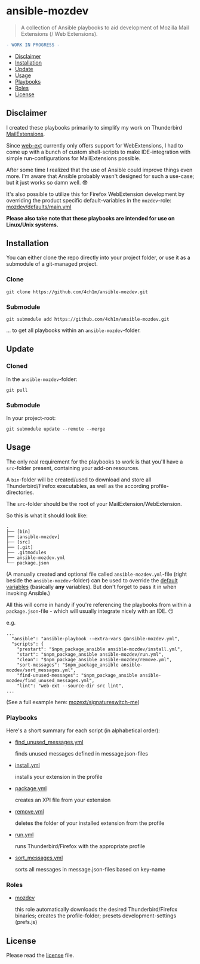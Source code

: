 # ansible-mozdev
> A collection of Ansible playbooks to aid development of Mozilla Mail Extensions (/ Web Extensions).

```diff
- WORK IN PROGRESS -
```

  * [Disclaimer](#disclaimer)
  * [Installation](#installation)
  * [Update](#update)
  * [Usage](#usage)
  * [Playbooks](#playbooks)
  * [Roles](#roles)
  * [License](#license)

## Disclaimer
I created these playbooks primarily to simplify my work on Thunderbird [MailExtensions](https://developer.thunderbird.net/add-ons/mailextensions).

Since [web-ext](https://github.com/mozilla/web-ext) currently only offers support for WebExtensions, I had to come up with a bunch of custom shell-scripts to make IDE-integration with simple run-configurations for MailExtensions possible.

After some time I realized that the use of Ansible could improve things even more.
I'm aware that Ansible probably wasn't designed for such a use-case; but it just works so damn well. :sunglasses:

It's also possible to utilize this for Firefox WebExtension development by overriding the product specific default-variables in the `mozdev`-role: [mozdev/defaults/main.yml](mozdev/defaults/main.yml)

**Please also take note that these playbooks are intended for use on Linux/Unix systems.**

## Installation
You can either clone the repo directly into your project folder, or use it as a submodule of a git-managed project.

### Clone
```
git clone https://github.com/4ch1m/ansible-mozdev.git
```

### Submodule
```
git submodule add https://github.com/4ch1m/ansible-mozdev.git
```

... to get all playbooks within an `ansible-mozdev`-folder.

## Update

### Cloned
In the `ansible-mozdev`-folder:
```
git pull
``` 

### Submodule
In your project-root:
```
git submodule update --remote --merge
``` 

## Usage

The only real requirement for the playbooks to work is that you'll have a `src`-folder present, containing your add-on resources.

A `bin`-folder will be created/used to download and store all Thunderbird/Firefox executables, as well as the according profile-directories.

The `src`-folder should be the root of your MailExtension/WebExtension. 

So this is what it should look like:

```
.
├── [bin]
├── [ansible-mozdev]
├── [src]
├── [.git]
├── .gitmodules
├── ansible-mozdev.yml
└── package.json
```

(A manually created and optional file called `ansible-mozdev.yml`-file (right beside the `ansible-mozdev`-folder) can be used to override the [default variables](mozdev/default/main.yml) (basically **any** variables). But don't forget to pass it in when invoking Ansible.)

All this will come in handy if you're referencing the playbooks from within a `package.json`-file - which will usually integrate nicely with an IDE. :smirk:

e.g.

```
...
  "ansible": "ansible-playbook --extra-vars @ansible-mozdev.yml",
  "scripts": {
    "prestart": "$npm_package_ansible ansible-mozdev/install.yml",
    "start": "$npm_package_ansible ansible-mozdev/run.yml",
    "clean": "$npm_package_ansible ansible-mozdev/remove.yml",
    "sort-messages": "$npm_package_ansible ansible-mozdev/sort_messages.yml",
    "find-unused-messages": "$npm_package_ansible ansible-mozdev/find_unused_messages.yml",
    "lint": "web-ext --source-dir src lint",
...
```

(See a full example here: [mozext/signatureswitch-me](https://github.com/4ch1m/mozext/tree/master/signatureswitch-me))

### Playbooks
Here's a short summary for each script (in alphabetical order):

* [find_unused_messages.yml](find_unused_messages.yml)

  finds unused messages defined in message.json-files

* [install.yml](install.yml)

  installs your extension in the profile

* [package.yml](package.yml)

  creates an XPI file from your extension

* [remove.yml](remove.yml)

  deletes the folder of your installed extension from the profile

* [run.yml](run.yml)

  runs Thunderbird/Firefox with the appropriate profile

* [sort_messages.yml](sort_messages.yml)

  sorts all messages in message.json-files based on key-name

### Roles
* [mozdev](mozdev)

  this role automatically downloads the desired Thunderbird/Firefox binaries; creates the profile-folder; presets development-settings (prefs.js)

## License
Please read the [license](license) file.
